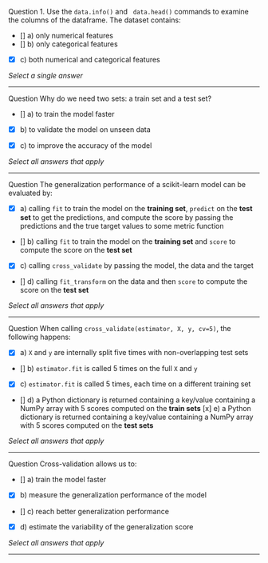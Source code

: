 Question 1. Use the `data.info()` and ` data.head()` commands to examine the columns of
the dataframe. The dataset contains:

- [] a) only numerical features
- [] b) only categorical features
- [x] c) both numerical and categorical features

_Select a single answer_

---

Question
Why do we need two sets: a train set and a test set?

- [] a) to train the model faster
- [x] b) to validate the model on unseen data
- [x] c) to improve the accuracy of the model


_Select all answers that apply_

---
Question
The generalization performance of a scikit-learn model can be evaluated by:

- [x] a) calling `fit` to train the model on the **training set**, `predict` on the
  **test set** to get the predictions, and compute the score by passing the
  predictions and the true target values to some metric function
- [] b) calling `fit` to train the model on the **training set** and `score` to compute
  the score on the **test set**
- [x] c) calling `cross_validate` by passing the model, the data and the target
- [] d) calling `fit_transform` on the data and then `score` to compute
  the score on the **test set**

_Select all answers that apply_

---
Question
When calling `cross_validate(estimator, X, y, cv=5)`, the following happens:

- [x] a) `X` and `y` are internally split five times with non-overlapping test sets
- [] b) `estimator.fit` is called 5 times on the full `X` and `y`
- [x] c) `estimator.fit` is called 5 times, each time on a different training set
- [] d) a Python dictionary is returned containing a key/value containing a NumPy
  array with 5 scores computed on the **train sets**
[x] e) a Python dictionary is returned containing a key/value containing a NumPy
  array with 5 scores computed on the **test sets**

_Select all answers that apply_

---
Question
Cross-validation allows us to:

- [] a) train the model faster
- [x] b) measure the generalization performance of the model
- [] c) reach better generalization performance
- [x] d) estimate the variability of the generalization score

_Select all answers that apply_

---
